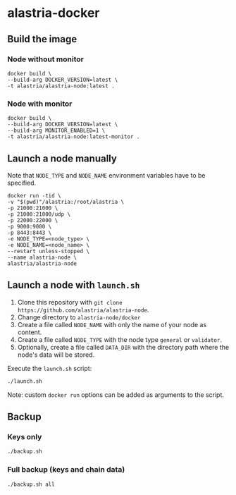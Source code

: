 # alastria-docker

## Build the image
### Node without monitor
```
docker build \
--build-arg DOCKER_VERSION=latest \
-t alastria/alastria-node:latest .
```
### Node with monitor
```
docker build \
--build-arg DOCKER_VERSION=latest \
--build-arg MONITOR_ENABLED=1 \
-t alastria/alastria-node:latest-monitor .
```

## Launch a node manually
Note that `NODE_TYPE` and `NODE_NAME` environment variables have to be specified.
```
docker run -tid \
-v "$(pwd)"/alastria:/root/alastria \
-p 21000:21000 \
-p 21000:21000/udp \
-p 22000:22000 \
-p 9000:9000 \
-p 8443:8443 \
-e NODE_TYPE=<node_type> \
-e NODE_NAME=<node_name> \
--restart unless-stopped \
--name alastria-node \
alastria/alastria-node
```

## Launch a node with `launch.sh`
1. Clone this repository with `git clone https://github.com/alastria/alastria-node`.
2. Change directory to `alastria-node/docker`
2. Create a file called `NODE_NAME` with only the name of your node as content.
3. Create a file called `NODE_TYPE` with the node type `general` or `validator`.
4. Optionally, create a file called `DATA_DIR` with the directory path where the node's data will be stored.

Execute the `launch.sh` script:
```bash
./launch.sh
```

Note: custom `docker run` options can be added as arguments to the script.

## Backup
### Keys only
```bash
./backup.sh
```

### Full backup (keys and chain data)
```bash
./backup.sh all
```
